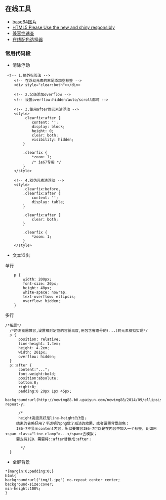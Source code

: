 ## 在线工具
- [base64图片](http://tool.chinaz.com/tools/imgtobase)
- [HTML5 Please Use the new and shiny responsibly](http://html5please.com/)
- [兼容性速查](https://caniuse.com/)
- [在线配色选择器](http://www.peise.net/tools/web/)

### 常用代码段
- 清除浮动
````
 <!-- 1.额外标签法 -->
    <!-- 在浮动元素的末尾添加空标签 -->
    <div style="clear:both"></div>

    <!-- 2.父级添加overflow -->
    <!-- 设置overflow:hidden/auto/scroll都可 -->

    <!-- 3.使用after伪元素清浮动 -->
    <style>
        .clearfix:after {
            content: '';
            display: block;
            height: 0;
            clear: both;
            visibility: hidden;
        }

        .clearfix {
            *zoom: 1;
            /* ie67专用 */
        }
    </style>

    <!-- 4.双伪元素清浮动 -->
    <style>
        .clearfix:before,
        .clearfix:after {
            content: '';
            display: table;
        }

        .clearfix:after {
            clear: both;
        }

        .clearfix {
            *zoom: 1;
        }
    </style>
````
- 文本溢出

 单行


````
    p {
        width: 200px;
        font-size: 20px;
        height: 40px;
        white-space: nowrap;
        text-overflow: ellipsis;
        overflow: hidden;
    }
 ````
  
   多行
  ````
 /*拓展*/
    /*跨浏览器兼容,设置相对定位的容器高度,用包含省略号的(...)的元素模拟实现*/
    p {
        position: relative;
        line-height: 1.4em;
        height: 4.2em;
        width: 201px;
        overflow: hidden;
    }
    p::after {
        content:"...";
        font-weight:bold;
        position:absolute;
        bottom:0;
        right:0;
        padding:0 20px 1px 45px;
        background:url(http://newimg88.b0.upaiyun.com/newimg88/2014/09/ellipsis_bg.png) repeat-y;

        /* 
        height高度真好是line-height的3倍；
       结束的省略好用了半透明的png做了减淡的效果，或者设置背景颜色；
       IE6-7不显示content内容，所以要兼容IE6-7可以是在内容中加入一个标签，比如用<span class="line-clamp">...</span>去模拟；
       要支持IE8，需要将::after替换成:after；
        
         */
    }
  ````
 - 全屏背景
  
  ````
  *{margin:0;padding:0;}
  html{
  background:url("img/1.jpg") no-repeat center center;
  background-size:cover;
  min-height:100%;
  }
  ````
